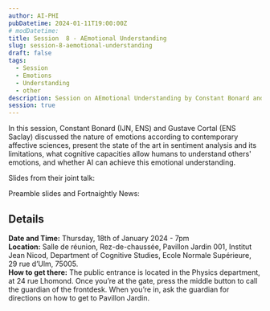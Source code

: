 ```yaml
---
author: AI-PHI
pubDatetime: 2024-01-11T19:00:00Z
# modDatetime:
title: Session  8 - AEmotional Understanding
slug: session-8-aemotional-understanding
draft: false
tags:
  - Session
  - Emotions
  - Understanding
  - other
description: Session on AEmotional Understanding by Constant Bonard and Gustave Cortal
session: true
---
```


In this session, Constant Bonard (IJN, ENS) and Gustave Cortal (ENS Saclay) discussed the nature of emotions according to contemporary affective sciences, present the state of the art in sentiment analysis and its limitations, what cognitive capacities allow humans to understand others' emotions, and whether AI can achieve this emotional understanding.

Slides from their joint talk:

<!-- PDF: AI-Phi-8-AEmotional Understanding 🤖❤️_🔥.pdf | title: AEmotional understanding presentation by Constant Bonard & Gustave Cortal  | type: presentation -->

Preamble slides and Fortnaightly News:

<!-- PDF: AI-PHI-8-Preamble.pdf | title: Preamble before the AEmotional Understanding presentation | type: preamble -->

## Details

**Date and Time:** Thursday, 18th of January 2024 - 7pm  
**Location:** Salle de réunion, Rez-de-chaussée, Pavillon Jardin 001, Institut Jean Nicod, Department of Cognitive Studies, Ecole Normale Supérieure, 29 rue d’Ulm, 75005.  
**How to get there:** The public entrance is located in the Physics department, at 24 rue Lhomond. Once you’re at the gate, press the middle button to call the guardian of the frontdesk. When you’re in, ask the guardian for directions on how to get to Pavillon Jardin.
